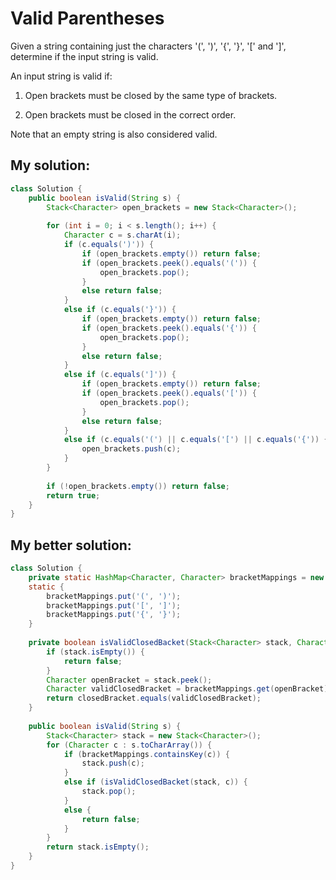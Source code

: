 # Valid Parentheses

Given a string containing just the characters '(', ')', '{', '}', '[' and ']', determine if the input string is valid.

An input string is valid if:

1. Open brackets must be closed by the same type of brackets.

2. Open brackets must be closed in the correct order.

Note that an empty string is also considered valid.

## My solution:

```Java
class Solution {
    public boolean isValid(String s) {
        Stack<Character> open_brackets = new Stack<Character>();
        
        for (int i = 0; i < s.length(); i++) {
            Character c = s.charAt(i);
            if (c.equals(')')) {
                if (open_brackets.empty()) return false;
                if (open_brackets.peek().equals('(')) {
                    open_brackets.pop();
                }
                else return false;
            }
            else if (c.equals('}')) {
                if (open_brackets.empty()) return false;
                if (open_brackets.peek().equals('{')) {
                    open_brackets.pop();
                }
                else return false;
            }
            else if (c.equals(']')) {
                if (open_brackets.empty()) return false;
                if (open_brackets.peek().equals('[')) {
                    open_brackets.pop();
                }
                else return false;
            }
            else if (c.equals('(') || c.equals('[') || c.equals('{')) {
                open_brackets.push(c);
            }
        }
        
        if (!open_brackets.empty()) return false;
        return true;
    }
}
```

## My better solution:

```Java
class Solution {
    private static HashMap<Character, Character> bracketMappings = new HashMap<Character, Character>();
    static {
        bracketMappings.put('(', ')');
        bracketMappings.put('[', ']');
        bracketMappings.put('{', '}');
    }
    
    private boolean isValidClosedBacket(Stack<Character> stack, Character closedBracket) {
        if (stack.isEmpty()) {
            return false;
        }
        Character openBracket = stack.peek();
        Character validClosedBracket = bracketMappings.get(openBracket);
        return closedBracket.equals(validClosedBracket);
    }
    
    public boolean isValid(String s) {
        Stack<Character> stack = new Stack<Character>();
        for (Character c : s.toCharArray()) {
            if (bracketMappings.containsKey(c)) {
                stack.push(c);
            }
            else if (isValidClosedBacket(stack, c)) {
                stack.pop();
            }
            else {
                return false;
            }
        }
        return stack.isEmpty();
    }
}
```
